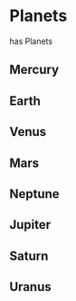 # Planets
has Planets

## Mercury 

## Earth 

##  Venus 

## Mars 

## Neptune 

## Jupiter 

## Saturn

## Uranus